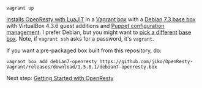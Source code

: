     vagrant up

[installs OpenResty with LuaJIT](http://openresty.org/#Installation) in a [Vagrant box](http://www.vagrantup.com/) with a [Debian 7.3 base box](http://puppet-vagrant-boxes.puppetlabs.com/#tab-boxes) with VirtualBox 4.3.6 guest additions and [Puppet configuration management](http://puppetlabs.com/puppet/puppet-open-source). I prefer Debian, but you might want to [pick a different](http://cloud-images.ubuntu.com/vagrant/) [base box](http://www.vagrantbox.es/). Note, if `vagrant ssh` asks for a password, it's `vagrant`.

If you want a pre-packaged box built from this repository, do:

    vagrant box add debian7-openresty https://github.com/jiko/OpenResty-Vagrant/releases/download/1.5.8.1/debian7-openresty.box

Next step: [Getting Started with OpenResty](http://openresty.org/#GettingStarted)
